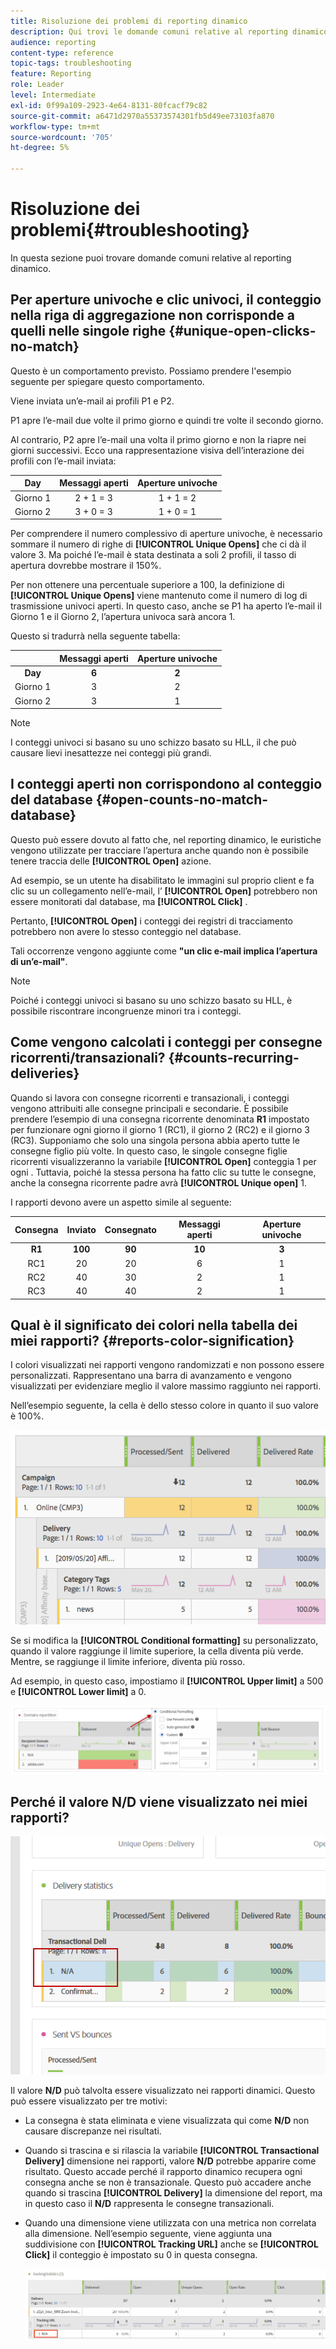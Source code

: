 ```yaml
---
title: Risoluzione dei problemi di reporting dinamico
description: Qui trovi le domande comuni relative al reporting dinamico.
audience: reporting
content-type: reference
topic-tags: troubleshooting
feature: Reporting
role: Leader
level: Intermediate
exl-id: 0f99a109-2923-4e64-8131-80fcacf79c82
source-git-commit: a6471d2970a55373574301fb5d49ee73103fa870
workflow-type: tm+mt
source-wordcount: '705'
ht-degree: 5%

---
```


# Risoluzione dei problemi{#troubleshooting}

In questa sezione puoi trovare domande comuni relative al reporting dinamico.

## Per aperture univoche e clic univoci, il conteggio nella riga di aggregazione non corrisponde a quelli nelle singole righe {#unique-open-clicks-no-match}

Questo è un comportamento previsto.
Possiamo prendere l&#39;esempio seguente per spiegare questo comportamento.

Viene inviata un’e-mail ai profili P1 e P2.

P1 apre l’e-mail due volte il primo giorno e quindi tre volte il secondo giorno.

Al contrario, P2 apre l’e-mail una volta il primo giorno e non la riapre nei giorni successivi.
Ecco una rappresentazione visiva dell’interazione dei profili con l’e-mail inviata:

<table> 
 <thead> 
  <tr> 
   <th align="center"> <strong>Day</strong> <br /> </th> 
   <th align="center"> <strong>Messaggi aperti</strong> <br /> </th> 
   <th align="center"> <strong>Aperture univoche</strong> <br /> </th> 
  </tr> 
 </thead> 
 <tbody> 
  <tr> 
   <td align="center"> Giorno 1<br /> </td> 
   <td align="center"> 2 + 1 = 3<br /> </td> 
   <td align="center"> 1 + 1 = 2<br /> </td> 
  </tr> 
  <tr> 
   <td align="center"> Giorno 2<br /> </td> 
   <td align="center"> 3 + 0 = 3<br /> </td> 
   <td align="center"> 1 + 0 = 1<br /> </td> 
  </tr>
 </tbody> 
</table>

Per comprendere il numero complessivo di aperture univoche, è necessario sommare il numero di righe di **[!UICONTROL Unique Opens]** che ci dà il valore 3. Ma poiché l’e-mail è stata destinata a soli 2 profili, il tasso di apertura dovrebbe mostrare il 150%.

Per non ottenere una percentuale superiore a 100, la definizione di **[!UICONTROL Unique Opens]** viene mantenuto come il numero di log di trasmissione univoci aperti. In questo caso, anche se P1 ha aperto l’e-mail il Giorno 1 e il Giorno 2, l’apertura univoca sarà ancora 1.

Questo si tradurrà nella seguente tabella:

<table> 
 <thead> 
  <tr> 
   <th align="center"> <strong></strong> <br /> </th> 
   <th align="center"> <strong>Messaggi aperti</strong> <br /> </th> 
   <th align="center"> <strong>Aperture univoche</strong> <br /> </th> 
  </tr> 
 </thead> 
 <tbody> 
  <tr> 
   <td align="center"> <strong> Day </strong><br /> </td> 
   <td align="center"> <strong> 6 </strong><br /> </td> 
   <td align="center"> <strong> 2</strong><br /> </td>
  </tr> 
  <tr> 
   <td align="center"> Giorno 1<br /> </td> 
   <td align="center"> 3<br /> </td> 
   <td align="center"> 2<br /> </td>
  </tr> 
  <tr> 
   <td align="center"> Giorno 2<br /> </td> 
   <td align="center"> 3<br /> </td> 
   <td align="center"> 1<br /> </td> 
  </tr> 
 </tbody> 
</table>

>[!NOTE]
>
>I conteggi univoci si basano su uno schizzo basato su HLL, il che può causare lievi inesattezze nei conteggi più grandi.

## I conteggi aperti non corrispondono al conteggio del database {#open-counts-no-match-database}

Questo può essere dovuto al fatto che, nel reporting dinamico, le euristiche vengono utilizzate per tracciare l’apertura anche quando non è possibile tenere traccia delle **[!UICONTROL Open]** azione.

Ad esempio, se un utente ha disabilitato le immagini sul proprio client e fa clic su un collegamento nell’e-mail, l’ **[!UICONTROL Open]** potrebbero non essere monitorati dal database, ma **[!UICONTROL Click]** .

Pertanto, **[!UICONTROL Open]** i conteggi dei registri di tracciamento potrebbero non avere lo stesso conteggio nel database.

Tali occorrenze vengono aggiunte come **&quot;un clic e-mail implica l’apertura di un’e-mail&quot;**.

>[!NOTE]
>
>Poiché i conteggi univoci si basano su uno schizzo basato su HLL, è possibile riscontrare incongruenze minori tra i conteggi.

## Come vengono calcolati i conteggi per consegne ricorrenti/transazionali? {#counts-recurring-deliveries}

Quando si lavora con consegne ricorrenti e transazionali, i conteggi vengono attribuiti alle consegne principali e secondarie.
È possibile prendere l’esempio di una consegna ricorrente denominata **R1** impostato per funzionare ogni giorno il giorno 1 (RC1), il giorno 2 (RC2) e il giorno 3 (RC3).
Supponiamo che solo una singola persona abbia aperto tutte le consegne figlio più volte. In questo caso, le singole consegne figlie ricorrenti visualizzeranno la variabile **[!UICONTROL Open]** conteggia 1 per ogni .
Tuttavia, poiché la stessa persona ha fatto clic su tutte le consegne, anche la consegna ricorrente padre avrà **[!UICONTROL Unique open]** 1.

I rapporti devono avere un aspetto simile al seguente:

<table> 
 <thead> 
  <tr> 
   <th align="center"> <strong>Consegna</strong> <br /> </th> 
   <th align="center"> <strong>Inviato</strong> <br /> </th> 
   <th align="center"> <strong>Consegnato</strong> <br /> </th>
   <th align="center"> <strong>Messaggi aperti</strong> <br /> </th> 
   <th align="center"> <strong>Aperture univoche</strong> <br /> </th>
  </tr> 
 </thead> 
 <tbody> 
  <tr> 
   <td align="center"> <strong>R1</strong><br/> </td> 
   <td align="center"> <strong>100</strong><br/> </td> 
   <td align="center"> <strong>90</strong><br/> </td> 
   <td align="center"> <strong>10</strong><br/> </td> 
   <td align="center"> <strong>3</strong><br/> </td> 
  </tr> 
  <tr> 
   <td align="center"> RC1<br/> </td> 
   <td align="center"> 20<br /> </td> 
   <td align="center"> 20<br /> </td> 
   <td align="center"> 6<br /> </td> 
   <td align="center"> 1<br /> </td> 
  </tr>
    <tr> 
   <td align="center"> RC2<br /> </td> 
   <td align="center"> 40<br /> </td> 
   <td align="center"> 30<br /> </td> 
   <td align="center"> 2<br /> </td> 
   <td align="center"> 1<br /> </td> 
  </tr> 
    <tr> 
   <td align="center"> RC3<br /> </td> 
   <td align="center"> 40<br /> </td> 
   <td align="center"> 40<br /> </td> 
   <td align="center"> 2<br /> </td> 
   <td align="center"> 1<br /> </td> 
  </tr> 
 </tbody> 
</table>

## Qual è il significato dei colori nella tabella dei miei rapporti? {#reports-color-signification}

I colori visualizzati nei rapporti vengono randomizzati e non possono essere personalizzati. Rappresentano una barra di avanzamento e vengono visualizzati per evidenziare meglio il valore massimo raggiunto nei rapporti.

Nell’esempio seguente, la cella è dello stesso colore in quanto il suo valore è 100%.

![](assets/troubleshooting_1.png)

Se si modifica la **[!UICONTROL Conditional formatting]** su personalizzato, quando il valore raggiunge il limite superiore, la cella diventa più verde. Mentre, se raggiunge il limite inferiore, diventa più rosso.

Ad esempio, in questo caso, impostiamo il **[!UICONTROL Upper limit]** a 500 e **[!UICONTROL Lower limit]** a 0.

![](assets/troubleshooting_2.png)

## Perché il valore N/D viene visualizzato nei miei rapporti?

![](assets/troubleshooting_3.png)

Il valore **N/D** può talvolta essere visualizzato nei rapporti dinamici. Questo può essere visualizzato per tre motivi:

* La consegna è stata eliminata e viene visualizzata qui come **N/D** non causare discrepanze nei risultati.
* Quando si trascina e si rilascia la variabile **[!UICONTROL Transactional Delivery]** dimensione nei rapporti, valore **N/D** potrebbe apparire come risultato. Questo accade perché il rapporto dinamico recupera ogni consegna anche se non è transazionale. Questo può accadere anche quando si trascina **[!UICONTROL Delivery]** la dimensione del report, ma in questo caso il **N/D** rappresenta le consegne transazionali.
* Quando una dimensione viene utilizzata con una metrica non correlata alla dimensione. Nell’esempio seguente, viene aggiunta una suddivisione con **[!UICONTROL Tracking URL]** anche se **[!UICONTROL Click]** il conteggio è impostato su 0 in questa consegna.

   ![](assets/troubleshooting_4.png)

